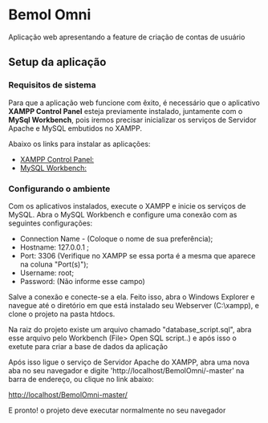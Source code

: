 # Bemol Omni
Aplicação web apresentando a feature de criação de contas de usuário 

## Setup da aplicação
### Requisitos de sistema
  Para que a aplicação web funcione com êxito, é necessário que o aplicativo **XAMPP Control Panel** esteja previamente instalado, 
juntamente com o **MySql Workbench**, pois iremos precisar inicializar os serviços de Servidor Apache e MySQL embutidos no XAMPP.
  
  Abaixo os links para instalar as aplicações:
 
  * [XAMPP Control Panel:](https://www.apachefriends.org/pt_br/download.html)
  * [MySQL Workbench:](https://dev.mysql.com/downloads/workbench/)

### Configurando o ambiente

  Com os aplicativos instalados, execute o XAMPP e inicie os serviços de MySQL. Abra o MySQL Workbench e configure uma conexão 
com as seguintes configurações:
  
  * Connection Name - (Coloque o nome de sua preferência);
  * Hostname: 127.0.0.1 ;
  * Port: 3306 (Verifique no XAMPP se essa porta é a mesma que aparece na coluna "Port(s)");
  * Username: root;
  * Password: (Não informe esse campo)
  
  Salve a conexão e conecte-se a ela. Feito isso, abra o Windows Explorer e navegue até o diretório em que está instalado seu 
Webserver (C:\xampp), e clone o projeto na pasta htdocs. 

Na raiz do projeto existe um arquivo chamado "database_script.sql", abra esse arquivo pelo Workbench (File> Open SQL script..) 
e após isso o exetute para criar a base de dados da aplicação

Após isso ligue o serviço de Servidor Apache do XAMPP, abra uma nova aba no seu navegador e digite 'http://localhost/BemolOmni/-master' na barra de endereço, ou clique no link abaixo: 

<a href="http://localhost/BemolOmni-master/" target="_blank">http://localhost/BemolOmni-master/</a>

E pronto! o projeto deve executar normalmente no seu navegador 
